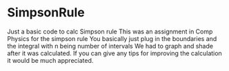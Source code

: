 # SimpsonRule
Just a basic code to calc Simpson rule 
This was an assignment in Comp Physics for the simpson rule
You basically just plug in the boundaries and the integral with n being number of intervals
We had to graph and shade after it was calculated.
If you can give any tips for improving the calculation it would be much appreciated.
